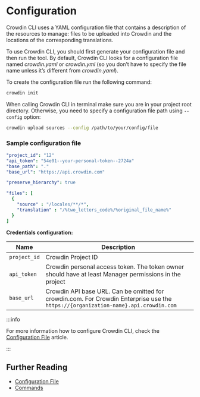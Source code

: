 # Configuration

Crowdin CLI uses a YAML configuration file that contains a description of the resources to manage: files to be uploaded into Crowdin and the locations of the corresponding translations.

To use Crowdin CLI, you should first generate your configuration file and then run the tool. By default, Crowdin CLI looks for a configuration file named *crowdin.yaml* or *crowdin.yml* (so you don’t have to specify the file name unless it’s different from *crowdin.yaml*).

To create the configuration file run the following command:

```bash
crowdin init
```

When calling Crowdin CLI in terminal make sure you are in your project root directory. Otherwise, you need to specify a configuration file path using  `--config` option:

```bash
crowdin upload sources --config /path/to/your/config/file
```

### Sample configuration file

```yaml
"project_id": "12"
"api_token": "54e01--your-personal-token--2724a"
"base_path": "."
"base_url": "https://api.crowdin.com"

"preserve_hierarchy": true

"files": [
  {
    "source" : "/locales/**/*",
    "translation" : "/%two_letters_code%/%original_file_name%"
  }
]
```

**Credentials configuration:**

| Name         | Description                                                                                                                        |
|--------------|------------------------------------------------------------------------------------------------------------------------------------|
| `project_id` | Crowdin Project ID                                                                                                                 |
| `api_token`  | Crowdin personal access token. The token owner should have at least Manager permissions in the project                             |
| `base_url`   | Crowdin API base URL. Can be omitted for crowdin.com. For Crowdin Enterprise use the `https://{organization-name}.api.crowdin.com` |

:::info

For more information how to configure Crowdin CLI, check the [Configuration File](https://developer.crowdin.com/configuration-file/) article.

:::

## Further Reading

- [Configuration File](https://developer.crowdin.com/configuration-file/)
- [Commands](/commands/crowdin)
